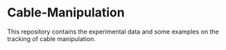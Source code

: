 # Cable-Manipulation
This repository contains the experimental data and some examples on the tracking of cable manipulation.

